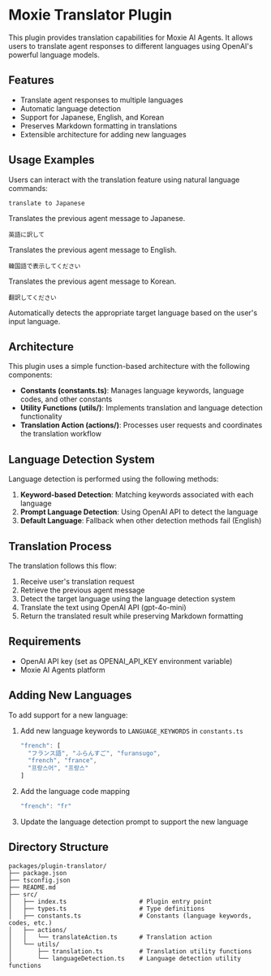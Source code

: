 # Moxie Translator Plugin

This plugin provides translation capabilities for Moxie AI Agents. It allows users to translate agent responses to different languages using OpenAI's powerful language models.

## Features

- Translate agent responses to multiple languages
- Automatic language detection
- Support for Japanese, English, and Korean
- Preserves Markdown formatting in translations
- Extensible architecture for adding new languages

## Usage Examples

Users can interact with the translation feature using natural language commands:

```
translate to Japanese
```

Translates the previous agent message to Japanese.

```
英語に訳して
```

Translates the previous agent message to English.

```
韓国語で表示してください
```

Translates the previous agent message to Korean.

```
翻訳してください
```

Automatically detects the appropriate target language based on the user's input language.

## Architecture

This plugin uses a simple function-based architecture with the following components:

- **Constants (constants.ts)**: Manages language keywords, language codes, and other constants
- **Utility Functions (utils/)**: Implements translation and language detection functionality
- **Translation Action (actions/)**: Processes user requests and coordinates the translation workflow

## Language Detection System

Language detection is performed using the following methods:

1. **Keyword-based Detection**: Matching keywords associated with each language
2. **Prompt Language Detection**: Using OpenAI API to detect the language
3. **Default Language**: Fallback when other detection methods fail (English)

## Translation Process

The translation follows this flow:

1. Receive user's translation request
2. Retrieve the previous agent message
3. Detect the target language using the language detection system
4. Translate the text using OpenAI API (gpt-4o-mini)
5. Return the translated result while preserving Markdown formatting

## Requirements

- OpenAI API key (set as OPENAI_API_KEY environment variable)
- Moxie AI Agents platform

## Adding New Languages

To add support for a new language:

1. Add new language keywords to `LANGUAGE_KEYWORDS` in `constants.ts`
    ```typescript
    "french": [
      "フランス語", "ふらんすご", "furansugo",
      "french", "france",
      "프랑스어", "프랑스"
    ]
    ```
2. Add the language code mapping
    ```typescript
    "french": "fr"
    ```
3. Update the language detection prompt to support the new language

## Directory Structure

```
packages/plugin-translator/
├── package.json
├── tsconfig.json
├── README.md
├── src/
│   ├── index.ts                    # Plugin entry point
│   ├── types.ts                    # Type definitions
│   ├── constants.ts                # Constants (language keywords, codes, etc.)
│   ├── actions/
│   │   └── translateAction.ts      # Translation action
│   └── utils/
│       ├── translation.ts          # Translation utility functions
│       └── languageDetection.ts    # Language detection utility functions
```
